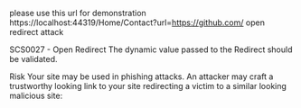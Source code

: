 please use this url for demonstration  https://localhost:44319/Home/Contact?url=https://github.com/ open redirect attack

SCS0027 - Open Redirect
The dynamic value passed to the Redirect should be validated.

Risk
Your site may be used in phishing attacks. An attacker may craft a trustworthy looking link to your site redirecting a victim to a similar looking malicious site: 
